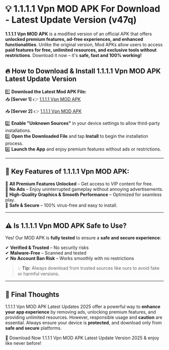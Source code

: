 # 💡 1.1.1.1 Vpn MOD APK For Download - Latest Update Version (v47q)

**1.1.1.1 Vpn MOD APK** is a modified version of an official APK that offers **unlocked premium features, ad-free experiences, and enhanced functionalities**. Unlike the original version, Mod APKs allow users to access **paid features for free, unlimited resources, and exclusive tools without restrictions**. Download it now – it's **safe, fast and 100% working!**

## 🔥 **How to Download & Install 1.1.1.1 Vpn MOD APK Latest Update Version**

1️⃣ **Download the Latest Mod APK File:**  
📥 **[Server 1]** 👉 [1.1.1.1 Vpn MOD APK](https://hapymods.com?title=1.1.1.1+Vpn+MOD+APK&ref=FU1)

📥 **[Server 2]** 👉 [1.1.1.1 Vpn MOD APK](https://hapymods.com?title=1.1.1.1+Vpn+MOD+APK&ref=FU1)

2️⃣ **Enable "Unknown Sources"** in your device settings to allow third-party installations.  
3️⃣ **Open the Downloaded File** and tap **Install** to begin the installation process.  
4️⃣ **Launch the App** and enjoy premium features without ads or restrictions.

---

## 🌟 **Key Features of 1.1.1.1 Vpn MOD APK:**
 
🔽 **All Premium Features Unlocked** – Get access to VIP content for free.  
🔽 **No Ads** – Enjoy uninterrupted gameplay without annoying advertisements.  
🔽 **High-Quality Graphics & Smooth Performance** – Optimized for seamless play.  
🔽 **Safe & Secure** – 100% virus-free and easy to install.  

---

## ⚠️ **Is 1.1.1.1 Vpn MOD APK Safe to Use?**

Yes! Our MOD APK is **fully tested** to ensure a **safe and secure experience**:

✔ **Verified & Trusted** – No security risks  
✔ **Malware-Free** – Scanned and tested  
✔ **No Account Ban Risk** – Works smoothly with no restrictions

> 💡 **Tip:** Always download from trusted sources like ours to avoid fake or harmful versions.

---

## 📌 **Final Thoughts**
 
1.1.1.1 Vpn MOD APK Latest Updates 2025 offer a powerful way to **enhance your app experience** by removing ads, unlocking premium features, and providing unlimited resources. However, responsible usage and **caution** are essential. Always ensure your device is **protected**, and download only from **safe and secure** platforms.  

🔽 Download Now 1.1.1.1 Vpn MOD APK Latest Update Version 2025 & enjoy like never before!